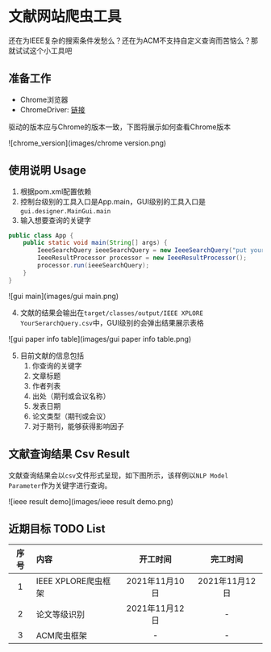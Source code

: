 # 文献网站爬虫工具

还在为IEEE复杂的搜索条件发愁么？还在为ACM不支持自定义查询而苦恼么？那就试试这个小工具吧

## 准备工作

* Chrome浏览器
* ChromeDriver: [链接](http://chromedriver.storage.googleapis.com/index.html)

驱动的版本应与Chrome的版本一致，下图将展示如何查看Chrome版本

![chrome_version](images/chrome version.png)

## 使用说明 Usage

1. 根据pom.xml配置依赖
2. 控制台级别的工具入口是App.main，GUI级别的工具入口是`gui.designer.MainGui.main`
3. 输入想要查询的关键字

```java
public class App {
    public static void main(String[] args) {
        IeeeSearchQuery ieeeSearchQuery = new IeeeSearchQuery("put your search query in there");
        IeeeResultProcessor processor = new IeeeResultProcessor();
        processor.run(ieeeSearchQuery);
    }
}
```

![gui main](images/gui main.png)

4. 文献的结果会输出在`target/classes/output/IEEE XPLORE YourSerarchQuery.csv`中，GUI级别的会弹出结果展示表格

![gui paper info table](images/gui paper info table.png)

5. 目前文献的信息包括
	1. 你查询的关键字
	2. 文章标题
	3. 作者列表
	4. 出处（期刊或会议名称）
	5. 发表日期
	6. 论文类型（期刊或会议）
	7. 对于期刊，能够获得影响因子

## 文献查询结果 Csv Result

文献查询结果会以`csv`文件形式呈现，如下图所示，该样例以`NLP Model Parameter`作为关键字进行查询。

![ieee result demo](images/ieee result demo.png)

## 近期目标 TODO List

| 序号        | 内容    |  开工时间  |  完工时间  |
| :--------:   | :-----   | :----: | :----: |
| 1        | IEEE XPLORE爬虫框架      |   2021年11月10日    |   2021年11月12日    |
| 2        | 论文等级识别      |   2021年11月12日    |   -    |
| 3        | ACM爬虫框架      |   -    |   -    |

